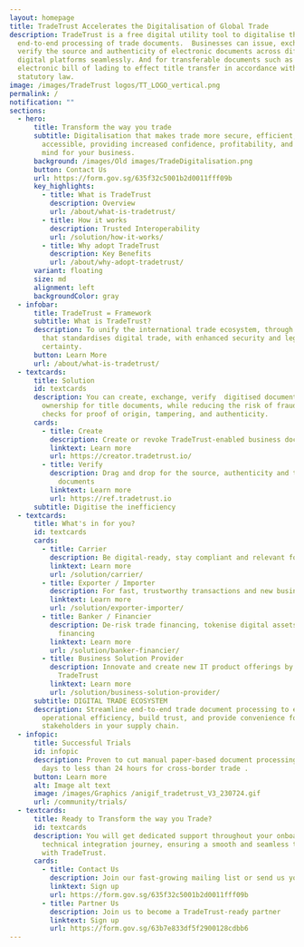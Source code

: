 ```yaml
---
layout: homepage
title: TradeTrust Accelerates the Digitalisation of Global Trade
description: TradeTrust is a free digital utility tool to digitalise the
  end-to-end processing of trade documents.  Businesses can issue, exchange,
  verify the source and authenticity of electronic documents across different
  digital platforms seamlessly. And for transferable documents such as
  electronic bill of lading to effect title transfer in accordance with
  statutory law.
image: /images/TradeTrust logos/TT_LOGO_vertical.png
permalink: /
notification: ""
sections:
  - hero:
      title: Transform the way you trade
      subtitle: Digitalisation that makes trade more secure, efficient, and
        accessible, providing increased confidence, profitability, and peace of
        mind for your business.
      background: /images/Old images/TradeDigitalisation.png
      button: Contact Us
      url: https://form.gov.sg/635f32c5001b2d0011fff09b
      key_highlights:
        - title: What is TradeTrust
          description: Overview
          url: /about/what-is-tradetrust/
        - title: How it works
          description: Trusted Interoperability
          url: /solution/how-it-works/
        - title: Why adopt TradeTrust
          description: Key Benefits
          url: /about/why-adopt-tradetrust/
      variant: floating
      size: md
      alignment: left
      backgroundColor: gray
  - infobar:
      title: TradeTrust = Framework
      subtitle: What is TradeTrust?
      description: To unify the international trade ecosystem, through a framework
        that standardises digital trade, with enhanced security and legal
        certainty.
      button: Learn More
      url: /about/what-is-tradetrust/
  - textcards:
      title: Solution
      id: textcards
      description: You can create, exchange, verify  digitised documents, and transfer
        ownership for title documents, while reducing the risk of fraud through
        checks for proof of origin, tampering, and authenticity.
      cards:
        - title: Create
          description: Create or revoke TradeTrust-enabled business documents
          linktext: Learn more
          url: https://creator.tradetrust.io/
        - title: Verify
          description: Drag and drop for the source, authenticity and transfer title of
            documents
          linktext: Learn more
          url: https://ref.tradetrust.io
      subtitle: Digitise the inefficiency
  - textcards:
      title: What's in for you?
      id: textcards
      cards:
        - title: Carrier
          description: Be digital-ready, stay compliant and relevant for future needs
          linktext: Learn more
          url: /solution/carrier/
        - title: Exporter / Importer
          description: For fast, trustworthy transactions and new business opportunities
          linktext: Learn more
          url: /solution/exporter-importer/
        - title: Banker / Financier
          description: De-risk trade financing, tokenise digital assets for fractionalised
            financing
          linktext: Learn more
          url: /solution/banker-financier/
        - title: Business Solution Provider
          description: Innovate and create new IT product offerings by building upon
            TradeTrust
          linktext: Learn more
          url: /solution/business-solution-provider/
      subtitle: DIGITAL TRADE ECOSYSTEM
      description: Streamline end-to-end trade document processing to enhance
        operational efficiency, build trust, and provide convenience for
        stakeholders in your supply chain.
  - infopic:
      title: Successful Trials
      id: infopic
      description: Proven to cut manual paper-based document processing time from 5
        days to less than 24 hours for cross-border trade .
      button: Learn more
      alt: Image alt text
      image: /images/Graphics /anigif_tradetrust_V3_230724.gif
      url: /community/trials/
  - textcards:
      title: Ready to Transform the way you Trade?
      id: textcards
      description: You will get dedicated support throughout your onboarding and
        technical integration journey, ensuring a smooth and seamless transition
        with TradeTrust.
      cards:
        - title: Contact Us
          description: Join our fast-growing mailing list or send us your queries
          linktext: Sign up
          url: https://form.gov.sg/635f32c5001b2d0011fff09b
        - title: Partner Us
          description: Join us to become a TradeTrust-ready partner
          linktext: Sign up
          url: https://form.gov.sg/63b7e833df5f2900128cdbb6
---
```

